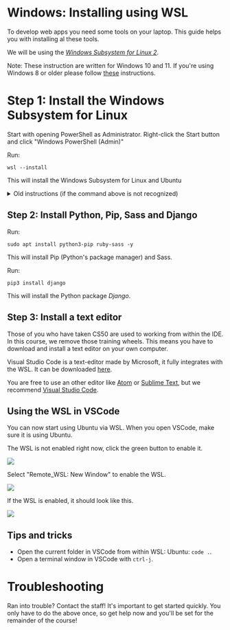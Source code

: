 # Windows: Installing using WSL

To develop web apps you need some tools on your laptop. This guide helps you with installing al these tools.

We will be using the [_Windows Subsystem for Linux 2_](https://aka.ms/wsl2).

Note: These instruction are written for Windows 10 and 11. If you're using Windows 8 or older please follow [these](/basics/workshop/windows8) instructions.

# Step 1: Install the Windows Subsystem for Linux

Start with opening PowerShell as Administrator.
Right-click the Start button and click "Windows PowerShell (Admin)"

Run:

    wsl --install

This will install the Windows Subsystem for Linux and Ubuntu

<details markdown="1"><summary markdown="span">Old instructions (if the command above is not recognized)</summary>

### Step 1.1: Install the Windows Subsystem for Linux

Run:

    dism.exe /online /enable-feature /featurename:Microsoft-Windows-Subsystem-Linux /all /norestart

This will install the Windows Subsystem for Linux.


### Step 1.2: Update to WSL 2

The get better performance we want the upgrade to WSL 2.

Run:

    dism.exe /online /enable-feature /featurename:VirtualMachinePlatform /all /norestart

This will enable the "Virtual Machine Platform", this is needed for WSL2.

Then enable WSL2:

    wsl --set-default-version 2

This might result in `WSL 2 requires an update to its kernel component. For information please visit https://aka.ms/wsl2kernel`.
Go to [https://aka.ms/wsl2kernel](https://aka.ms/wsl2kernel) and install the update and retry the command above.


### Step 1.3: Install Ubuntu for WSL

1. Head to [Microsoft Store Ubuntu](https://www.microsoft.com/store/apps/9n6svws3rx71)-page. And install Ubuntu 20.04.
2. Launch Ubuntu 20.04, this will take a few minutes.
3. Enter a username and password for Ubuntu.
    - Linux will not show any characters while entering a password, this is normal.
4. Start with updating Ubuntu run:

        sudo apt update && sudo apt upgrade -y

</details>

## Step 2: Install Python, Pip, Sass and Django

Run:

    sudo apt install python3-pip ruby-sass -y

This will install Pip (Python's package manager) and Sass.

Run:

    pip3 install django

This will install the Python package _Django_.


## Step 3: Install a text editor

Those of you who have taken CS50 are used to working from within the IDE. In this course, we remove those training wheels. This means you have to download and install a text editor on your own computer.

Visual Studio Code is a text-editor made by Microsoft, it fully integrates with the WSL. It can be downloaded [here](https://code.visualstudio.com/).

You are free to use an other editor like [Atom](https://atom.io/) or [Sublime Text](https://www.sublimetext.com/), but we recommend [Visual Studio Code](https://code.visualstudio.com/).


## Using the WSL in VSCode

You can now start using Ubuntu via WSL. When you open VSCode, make sure it is using Ubuntu.

The WSL is not enabled right now, click the green button to enable it.

![](wsl/wsl_disabled.png)

Select "Remote_WSL: New Window" to enable the WSL.

![](wsl/wsl_enable.png)


If the WSL is enabled, it should look like this.

![](wsl/wsl_enabled.png)


## Tips and tricks

- Open the current folder in VSCode from within WSL: Ubuntu: `code .`.
- Open a terminal window in VSCode with `ctrl-j`.


# Troubleshooting
Ran into trouble? Contact the staff! It's important to get started quickly. You only have to do the above once, so get help now and you'll be set for the remainder of the course!
